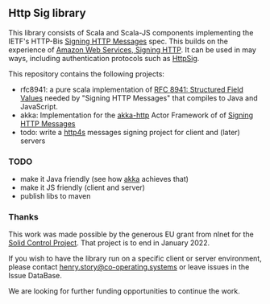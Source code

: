 ## Http Sig library

This library consists of Scala and Scala-JS components implementing the
IETF's HTTP-Bis [Signing HTTP Messages](https://httpwg.org/http-extensions/draft-ietf-httpbis-message-signatures.html)
spec. This builds on the experience of [Amazon Web Services, Signing HTTP](https://docs.aws.amazon.com/general/latest/gr/sigv4_signing.html).
It can be used in may ways, including authentication protocols such as
[HttpSig](https://github.com/solid/authentication-panel/blob/main/proposals/HttpSignature.md).

This repository contains the following projects:

* rfc8941: a pure scala implementation
  of [RFC 8941: Structured Field Values](https://datatracker.ietf.org/doc/html/rfc8941)
  needed by "Signing HTTP Messages" that compiles to Java and JavaScript.
* akka: Implementation for the [akka-http](https://akka.io/) Actor Framework of
  of [Signing HTTP Messages](https://www.ietf.org/archive/id/draft-ietf-httpbis-message-signatures-07.html)
* todo: write a [http4s](https://http4s.org) messages signing project for client and (later) servers

### TODO

* make it Java friendly (see how [akka](https://akka.io/) achieves that)
* make it JS friendly (client and server)
* publish libs to maven

### Thanks

This work was made possible by the generous EU grant from nlnet for 
the [Solid Control Project](https://nlnet.nl/project/SolidControl/).
That project is to end in January 2022. 

If you wish to have the library run on a specific client or server environment, please
contact [henry.story@co-operating.systems](mailto:henry.story@co-operating.systems) or leave
issues in the Issue DataBase.

We are looking for further funding opportunities to continue the work.